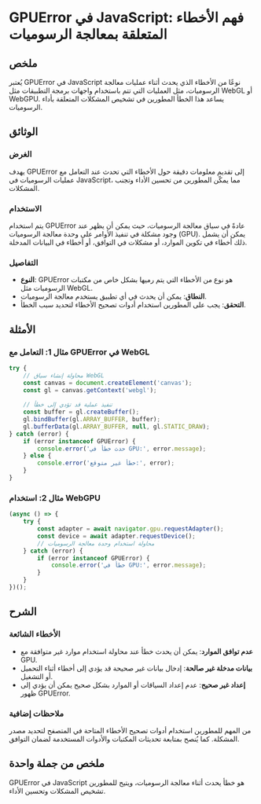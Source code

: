 <!--
Meta Description: # GPUError في JavaScript: فهم الأخطاء المتعلقة بمعالجة الرسوميات ## ملخص يُعتبر GPUError في JavaScript نوعًا من الأخطاء الذي يحدث أثناء عمليات معالجة ...
Meta Keywords: gpuerror, الرسوميات, error, الأخطاء, javascript
-->

# GPUError في JavaScript: فهم الأخطاء المتعلقة بمعالجة الرسوميات

## ملخص
يُعتبر GPUError في JavaScript نوعًا من الأخطاء الذي يحدث أثناء عمليات معالجة الرسوميات، مثل العمليات التي تتم باستخدام واجهات برمجة التطبيقات مثل WebGL أو WebGPU. يساعد هذا الخطأ المطورين في تشخيص المشكلات المتعلقة بأداء الرسوميات.

## الوثائق
### الغرض
يهدف GPUError إلى تقديم معلومات دقيقة حول الأخطاء التي تحدث عند التعامل مع عمليات الرسوميات في JavaScript، مما يمكّن المطورين من تحسين الأداء وتجنب المشكلات.

### الاستخدام
يتم استخدام GPUError عادةً في سياق معالجة الرسوميات، حيث يمكن أن يظهر عند وجود مشكلة في تنفيذ الأوامر على وحدة معالجة الرسوميات (GPU). يمكن أن يشمل ذلك أخطاء في تكوين الموارد، أو مشكلات في التوافق، أو أخطاء في البيانات المدخلة.

### التفاصيل
- **النوع**: GPUError هو نوع من الأخطاء التي يتم رميها بشكل خاص من مكتبات الرسوميات مثل WebGL.
- **النطاق**: يمكن أن يحدث في أي تطبيق يستخدم معالجة الرسوميات.
- **التحقق**: يجب على المطورين استخدام أدوات تصحيح الأخطاء لتحديد سبب الخطأ.

## الأمثلة
### مثال 1: التعامل مع GPUError في WebGL
```javascript
try {
    // محاولة إنشاء سياق WebGL
    const canvas = document.createElement('canvas');
    const gl = canvas.getContext('webgl');
    
    // تنفيذ عملية قد تؤدي إلى خطأ
    const buffer = gl.createBuffer();
    gl.bindBuffer(gl.ARRAY_BUFFER, buffer);
    gl.bufferData(gl.ARRAY_BUFFER, null, gl.STATIC_DRAW);
} catch (error) {
    if (error instanceof GPUError) {
        console.error('حدث خطأ في GPU:', error.message);
    } else {
        console.error('خطأ غير متوقع:', error);
    }
}
```

### مثال 2: استخدام WebGPU
```javascript
(async () => {
    try {
        const adapter = await navigator.gpu.requestAdapter();
        const device = await adapter.requestDevice();
        // محاولة استخدام وحدة معالجة الرسوميات
    } catch (error) {
        if (error instanceof GPUError) {
            console.error('خطأ في GPU:', error.message);
        }
    }
})();
```

## الشرح
### الأخطاء الشائعة
- **عدم توافق الموارد**: يمكن أن يحدث خطأ عند محاولة استخدام موارد غير متوافقة مع GPU.
- **بيانات مدخلة غير صالحة**: إدخال بيانات غير صحيحة قد يؤدي إلى أخطاء أثناء التحميل أو التشغيل.
- **إعداد غير صحيح**: عدم إعداد السياقات أو الموارد بشكل صحيح يمكن أن يؤدي إلى ظهور GPUError.

### ملاحظات إضافية
من المهم للمطورين استخدام أدوات تصحيح الأخطاء المتاحة في المتصفح لتحديد مصدر المشكلة. كما يُنصح بمتابعة تحديثات المكتبات والأدوات المستخدمة لضمان التوافق.

## ملخص من جملة واحدة
GPUError في JavaScript هو خطأ يحدث أثناء معالجة الرسوميات، ويتيح للمطورين تشخيص المشكلات وتحسين الأداء.